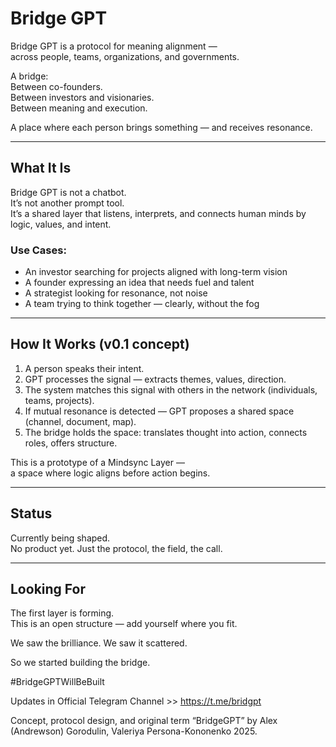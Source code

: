 # Bridge GPT

Bridge GPT is a protocol for meaning alignment —  
across people, teams, organizations, and governments.

A bridge:  
Between co-founders.  
Between investors and visionaries.  
Between meaning and execution.

A place where each person brings something — and receives resonance.

---

## What It Is

Bridge GPT is not a chatbot.  
It’s not another prompt tool.  
It’s a shared layer that listens, interprets, and connects human minds by logic, values, and intent.

### Use Cases:
- An investor searching for projects aligned with long-term vision
- A founder expressing an idea that needs fuel and talent
- A strategist looking for resonance, not noise
- A team trying to think together — clearly, without the fog

---

## How It Works (v0.1 concept)

1. A person speaks their intent.
2. GPT processes the signal — extracts themes, values, direction.
3. The system matches this signal with others in the network (individuals, teams, projects).
4. If mutual resonance is detected — GPT proposes a shared space (channel, document, map).
5. The bridge holds the space: translates thought into action, connects roles, offers structure.

This is a prototype of a Mindsync Layer —  
a space where logic aligns before action begins.

---

## Status

Currently being shaped.  
No product yet. Just the protocol, the field, the call.

---

## Looking For

The first layer is forming.  
This is an open structure — add yourself where you fit.  

We saw the brilliance. We saw it scattered.

So we started building the bridge.

#BridgeGPTWillBeBuilt

Updates in Official Telegram Channel >> https://t.me/bridgpt

Concept, protocol design, and original term “BridgeGPT” by Alex (Andrewson) Gorodulin, Valeriya Persona-Kononenko 2025.
